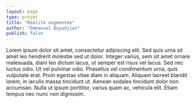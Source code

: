 ```yaml
---
layout: page
type: projet
title: "Réalité augmentée"
author: "Emmanuel Boyadjian"
publish: false
---
```


 Lorem ipsum dolor sit amet, consectetur adipiscing elit. Sed quis urna sit amet leo hendrerit molestie sed ut dolor. Integer varius, sem sit amet ornare malesuada, diam leo dictum lacus, ut semper est risus vel lacus. Sed nec luctus odio. Ut vel pulvinar odio. Phasellus vel condimentum urna, quis vulputate erat. Proin egestas vitae diam in aliquam. Aliquam laoreet blandit lorem, in iaculis massa tincidunt ut. Aenean sodales tincidunt dolor non accumsan. Nulla ut ipsum porttitor, varius quam ac, vehicula elit. Etiam tempus nec nunc non dignissim. 
